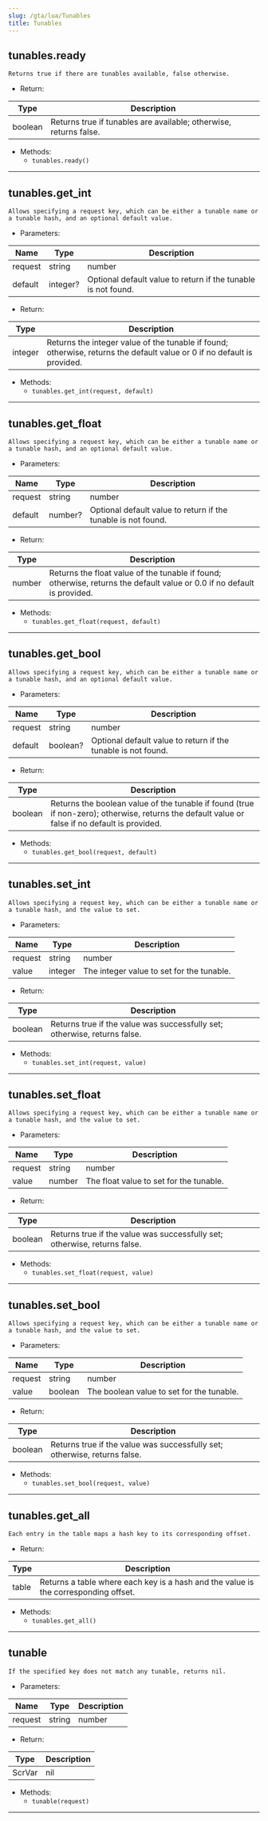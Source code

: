 ```yaml
---
slug: /gta/lua/Tunables
title: Tunables
---
```


## tunables.ready
`Returns true if there are tunables available, false otherwise.`
- Return:

 | Type | Description |
 | --- | --- |
 | boolean | Returns true if tunables are available; otherwise, returns false. |

- Methods:
  - `tunables.ready()`

---

## tunables.get_int
`Allows specifying a request key, which can be either a tunable name or a tunable hash, and an optional default value.`
- Parameters:

 | Name | Type | Description |
 | --- | --- | --- |
 | request | string|number | The request key, which can be either a tunable name or a tunable hash. |
 | default | integer? | Optional default value to return if the tunable is not found. |

- Return:

 | Type | Description |
 | --- | --- |
 | integer | Returns the integer value of the tunable if found; otherwise, returns the default value or 0 if no default is provided. |

- Methods:
  - `tunables.get_int(request, default)`

---

## tunables.get_float
`Allows specifying a request key, which can be either a tunable name or a tunable hash, and an optional default value.`
- Parameters:

 | Name | Type | Description |
 | --- | --- | --- |
 | request | string|number | The request key, which can be either a tunable name or a tunable hash. |
 | default | number? | Optional default value to return if the tunable is not found. |

- Return:

 | Type | Description |
 | --- | --- |
 | number | Returns the float value of the tunable if found; otherwise, returns the default value or 0.0 if no default is provided. |

- Methods:
  - `tunables.get_float(request, default)`

---

## tunables.get_bool
`Allows specifying a request key, which can be either a tunable name or a tunable hash, and an optional default value.`
- Parameters:

 | Name | Type | Description |
 | --- | --- | --- |
 | request | string|number | The request key, which can be either a tunable name or a tunable hash. |
 | default | boolean? | Optional default value to return if the tunable is not found. |

- Return:

 | Type | Description |
 | --- | --- |
 | boolean | Returns the boolean value of the tunable if found (true if non-zero); otherwise, returns the default value or false if no default is provided. |

- Methods:
  - `tunables.get_bool(request, default)`

---

## tunables.set_int
`Allows specifying a request key, which can be either a tunable name or a tunable hash, and the value to set.`
- Parameters:

 | Name | Type | Description |
 | --- | --- | --- |
 | request | string|number | The request key, which can be either a tunable name or a tunable hash. |
 | value | integer | The integer value to set for the tunable. |

- Return:

 | Type | Description |
 | --- | --- |
 | boolean | Returns true if the value was successfully set; otherwise, returns false. |

- Methods:
  - `tunables.set_int(request, value)`

---

## tunables.set_float
`Allows specifying a request key, which can be either a tunable name or a tunable hash, and the value to set.`
- Parameters:

 | Name | Type | Description |
 | --- | --- | --- |
 | request | string|number | The request key, which can be either a tunable name or a tunable hash. |
 | value | number | The float value to set for the tunable. |

- Return:

 | Type | Description |
 | --- | --- |
 | boolean | Returns true if the value was successfully set; otherwise, returns false. |

- Methods:
  - `tunables.set_float(request, value)`

---

## tunables.set_bool
`Allows specifying a request key, which can be either a tunable name or a tunable hash, and the value to set.`
- Parameters:

 | Name | Type | Description |
 | --- | --- | --- |
 | request | string|number | The request key, which can be either a tunable name or a tunable hash. |
 | value | boolean | The boolean value to set for the tunable. |

- Return:

 | Type | Description |
 | --- | --- |
 | boolean | Returns true if the value was successfully set; otherwise, returns false. |

- Methods:
  - `tunables.set_bool(request, value)`

---

## tunables.get_all
`Each entry in the table maps a hash key to its corresponding offset.`
- Return:

 | Type | Description |
 | --- | --- |
 | table | Returns a table where each key is a hash and the value is the corresponding offset. |

- Methods:
  - `tunables.get_all()`

---

## tunable
`If the specified key does not match any tunable, returns nil.`
- Parameters:

 | Name | Type | Description |
 | --- | --- | --- |
 | request | string|number | The request key, which can be either a tunable name or a tunable hash. |

- Return:

 | Type | Description |
 | --- | --- |
 | ScrVar|nil | Returns a ScrVar object representing the tunable if found; otherwise, returns nil. |

- Methods:
  - `tunable(request)`

---

